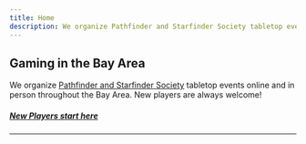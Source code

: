 ```yaml
---
title: Home
description: We organize Pathfinder and Starfinder Society tabletop events online and throughout the Bay Area. New players are always welcome! 
---
```


## Gaming in the Bay Area

We organize [Pathfinder and Starfinder Society](https://paizo.com/organizedplay) tabletop events online and in person throughout the Bay Area. New players are always welcome! 

<a class="callout_button" href="/new_players/"><h5>New Players start here</h5></a>

<hr>
